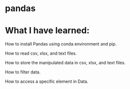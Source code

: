 # pandas

# What I have learned:

How to install Pandas using conda environment and pip.

How to read csv, xlsx, and text files.

How to store the manipulated data in csv, xlsx, and text files.

How to filter data.

How to access a specific element in Data.

